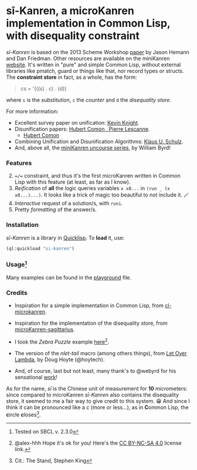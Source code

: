 # sī-Kanren, a  microKanren implementation in Common Lisp, with disequality constraint

*sī-Kanren*     is      based      on      the      2013     Scheme     Workshop
[paper](http://webyrd.net/scheme-2013/papers/HemannMuKanren2013.pdf)   by  Jason
Hemann  and  Dan Friedman.  Other  resources  are  available  on  the miniKanren
[website]( http://minikanren.org).  It's  written  in  "pure"  and simple Common
Lisp,  without external libraries like  pmatch,  guard or things like that,  nor
record types or structs. The **constraint  store** in fact,  as a whole,  has the form:

> cs =  '(((s) . c) .  (d))

where `s` is the  *substitution*,  `c` the *counter* and `d` the *disequality store*.

For more information:
- Excellent survey paper on unification: [Kevin Knight](https://kevincrawfordknight.github.io/papers/unification-knight.pdf).
- Disunification papers: [Hubert Comon , Pierre Lescanne](http://citeseerx.ist.psu.edu/viewdoc/summary?doi=10.1.1.139.4769).
  - [Hubert Comon](https://www.semanticscholar.org/paper/Disunification%3A-A-Survey.-Comon/0d3a871604806c366ce1aa09120eba2964d5f111)
- Combining Unification and Disunification Algorithms: [Klaus U. Schulz](https://www.cis.uni-muenchen.de/otherpublications/cis_berichte/cis-96-099.html).
- And, above all, the [miniKanren uncourse series](https://www.youtube.com/playlist?list=PLO4TbomOdn2cks2n5PvifialL8kQwt0aW), by William Byrd!



### Features

2. `=/=` constraint,  and thus it's  the first microKanren  written in Common  Lisp with this  feature (at
least, as far as I know).
3.  *Reification* of **all** the logic queries variables `x x0...` in `(run _ (x x0...)...)`.  It looks
like a trick of magic too beautiful to not include it. :magic_wand:
4. *Interactive* request of a solution/s, with `runi`.
5. Pretty *formatting* of the answer/s.


### Installation
*sī-Kanren* is a library in [Quicklisp](https://www.quicklisp.org/beta/). To **load** it, use:

```commonlisp
(ql:quickload "si-kanren")
```

### Usage[^0]
Many examples can be found in the [playground](src/playground.lisp) file.


### Credits
- Inspiration for a simple implementation in Common Lisp, from [cl-microkanren](https://github.com/blasut/cl-microkanren).

- Inspiration for the implementation of the disequality store, from [microKanren-sagittarius](https://github.com/orchid-hybrid/microKanren-sagittarius).

- I took the *Zebra Puzzle* example [here](https://alex-hhh.github.io/2021/08/fish-puzzle.html)[^1].

- The version of the *nlet-tail* macro (among others things), from [Let Over Lambda](https://letoverlambda.com/), by Doug Hoyte (@hoytech).

- And, of course, last but not least, many thank's to @webyrd for his sensational [work](https://github.com/webyrd)!

As for the name, *sī*    is the Chinese unit of measurement for **10** *micro*meters:
since compared to microKanren *sī-Kanren* also contains the disequality store, it seemed
to me a fair way to give credit to this system. :grin: And since I think it can
be pronounced like a *c* (more or less...), as in **C**ommon Lisp, the **c**ircle **c**loses[^2].

[^0]: Tested on SBCL v. 2.3.0
[^1]: @alex-hhh Hope it's ok for you! Here's the [CC BY-NC-SA 4.0](https://creativecommons.org/licenses/by-nc-sa/4.0/) license link.
[^2]: Cit.: The Stand, Stephen King
